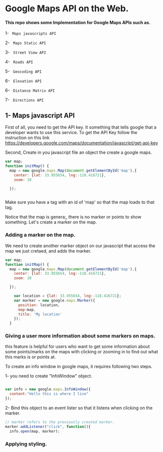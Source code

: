 # Google Maps API on the Web.

#### This repo shows some Implementation for Google Maps APIs such as.

1- <code> Maps javascripts API </code>

2- <code> Maps Static API </code>

3- <code> Street View API </code>

4- <code> Roads API </code>

5- <code> Geocoding API </code>

6- <code> Elevation API </code>

6- <code> Distance Matrix API </code>

7- <code> Directions API </code>


## 1- Maps javascript API

First of all, you need to get the API key. It something that tells google that a developer wants to use this service. To get the API Key follow the instruction on this link  https://developers.google.com/maps/documentation/javascript/get-api-key

Second, Create in you javascript file an object the create a google maps.


```javascript
var map;
function initMap() {
  map = new google.maps.Map(document.getElementById('map'),{
    center: {lat: 33.955654, lng:-118.416721},
    zoom: 10

  });



```

Make sure you have a tag with an id of 'map' so that the map loads to that tag.


Notice that the map is genera;, there is no marker or points to show something. Let's create a marker on the map.


### Adding a marker on the map.


We need to create another marker object on our javascript that access the map we just cretaed, and adds the marker.



```javascript
var map;
function initMap() {
  map = new google.maps.Map(document.getElementById('map'),{
    center: {lat: 33.955654, lng:-118.416721},
    zoom: 10

  });

    var location = {lat: 33.955654, lng:-118.416721};
    var marker = new google.maps.Marker({
      position: location,
      map:map,
      title: 'My location'
    });
  }


```


### Giving a user more information about some markers on maps.

this feature is helpful for users who want to get some information about some points/marks on the maps with clicking or zooming in to find out what this marks is or points at.


To create an info window in google maps, it requires following two steps.


1- you need to create "InfoWindow" object.

```javascript

var info = new google.maps.InfoWindow({
  content:"Hello this is where I live"
});

```

2- Bind this object to an event lister so that it listens when clicking on the marker.

```javascript
// marker refers to the previously created marker.
marker.addListener("click", function(){
  info.open(map, marker);  

```


### Applying styling.
